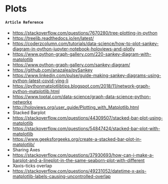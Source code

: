 # Plots

#### `Article Reference`
- https://stackoverflow.com/questions/7670280/tree-plotting-in-python
- https://treelib.readthedocs.io/en/latest/
- https://coderzcolumn.com/tutorials/data-science/how-to-plot-sankey-diagram-in-python-jupyter-notebook-holoviews-and-plotly
- https://www.python-graph-gallery.com/220-sankey-diagram-with-matplotlib
- https://www.python-graph-gallery.com/sankey-diagram/
- https://github.com/anazalea/pySankey
- https://www.linkedin.com/pulse/guide-making-sankey-diagrams-using-python-latest-covid-ying-li
- https://pythonmatplotlibtips.blogspot.com/2018/11/network-graph-python-matplotlib.html
- https://www.toptal.com/data-science/graph-data-science-python-networkx
- http://holoviews.org/user_guide/Plotting_with_Matplotlib.html
- Stacked Barplot 
- https://stackoverflow.com/questions/44309507/stacked-bar-plot-using-matplotlib
- https://stackoverflow.com/questions/54847424/stacked-bar-plot-with-matplotlib
- https://www.geeksforgeeks.org/create-a-stacked-bar-plot-in-matplotlib/
- Sharing Axes
- https://stackoverflow.com/questions/37930693/how-can-i-make-a-barplot-and-a-lineplot-in-the-same-seaborn-plot-with-different
- Xaxis-ticks overlap
- https://stackoverflow.com/questions/49231052/datetime-x-axis-matplotlib-labels-causing-uncontrolled-overlap